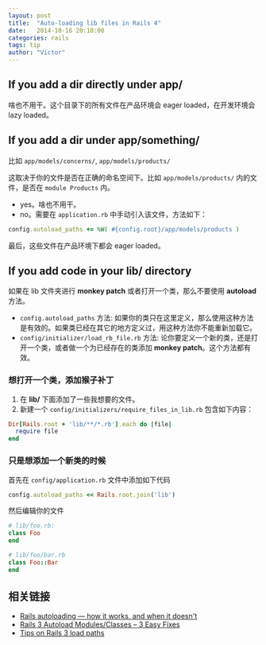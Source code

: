 ```yaml
---
layout: post
title:  "Auto-loading lib files in Rails 4"
date:   2014-10-16 20:10:00
categories: rails
tags: tip
author: "Victor"
---
```


## If you add a dir directly under app/

啥也不用干。这个目录下的所有文件在产品环境会 eager loaded，在开发环境会 lazy loaded。

## If you add a dir under app/something/

比如 ```app/models/concerns/```, ```app/models/products/```

这取决于你的文件是否在正确的命名空间下。比如 ```app/models/products/``` 内的文件，是否在 ```module Products``` 内。

* yes。啥也不用干。
* no。需要在 ```application.rb``` 中手动引入该文件，方法如下：

```ruby
config.autoload_paths += %W( #{config.root}/app/models/products )
```

最后，这些文件在产品环境下都会 eager loaded。

## If you add code in your lib/ directory

如果在 lib 文件夹进行 **monkey patch** 或者打开一个类，那么不要使用 **autoload** 方法。

* ```config.autoload_paths``` 方法: 如果你的类只在这里定义，那么使用这种方法是有效的。如果类已经在其它的地方定义过，用这种方法你不能重新加载它。
* ```config/initializer/load_rb_file.rb``` 方法: 论你要定义一个新的类，还是打开一个类，或者做一个为已经存在的类添加 **monkey patch**。这个方法都有效。


### 想打开一个类，添加猴子补丁

1. 在 **lib/** 下面添加了一些我想要的文件。
2. 新建一个 ```config/initializers/require_files_in_lib.rb``` 包含如下内容：

```ruby
Dir[Rails.root + 'lib/**/*.rb'].each do |file|
  require file
end
```

### 只是想添加一个新类的时候

首先在 ```config/application.rb``` 文件中添加如下代码

```ruby
config.autoload_paths << Rails.root.join('lib')
```

然后编辑你的文件

```ruby
# lib/foo.rb:
class Foo
end

# lib/foo/bar.rb
class Foo::Bar
end
```

## 相关链接

* [Rails autoloading — how it works, and when it doesn't](http://urbanautomaton.com/blog/2013/08/27/rails-autoloading-hell/#fn1)
* [Rails 3 Autoload Modules/Classes – 3 Easy Fixes](http://www.williambharding.com/blog/technology/rails-3-autoload-modules-and-classes-in-production/)
* [Tips on Rails 3 load paths](http://hakunin.com/rails3-load-paths)
